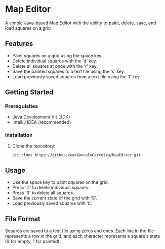 # Map Editor

A simple Java-based Map Editor with the ability to paint, delete, save, and load squares on a grid.

## Features

- Paint squares on a grid using the space key.
- Delete individual squares with the 'd' key.
- Delete all squares at once with the 'r' key.
- Save the painted squares to a text file using the 's' key.
- Load previously saved squares from a text file using the 'l' key.

## Getting Started

### Prerequisites

- Java Development Kit (JDK)
- IntelliJ IDEA (recommended)

### Installation

1. Clone the repository:

   ```bash
   git clone https://github.com/GoncaloCarreira/MapEditor.git

## Usage

- Use the space key to paint squares on the grid.
- Press 'D' to delete individual squares.
- Press 'R' to delete all squares.
- Save the current state of the grid with 'S'.
- Load previously saved squares with 'L'.

## File Format

Squares are saved to a text file using zeros and ones. Each line in the file represents a row in the grid, and each character represents a square's state (0 for empty, 1 for painted).



